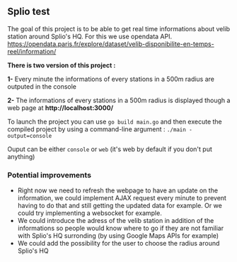 ## Splio test

The goal of this project is to be able to get real time informations about velib station around Splio's HQ. For this we use opendata API.
https://opendata.paris.fr/explore/dataset/velib-disponibilite-en-temps-reel/information/

**There is two version of this project :**

**1-** Every minute the informations of every stations in a 500m radius are outputed in the console

**2-** The informations of every stations in a 500m radius is displayed though a web page at
    __http://localhost:3000/__
    
To launch the project you can use ```go build main.go``` and then execute the compiled project by using a command-line argument :
``./main -output=console``

Ouput can be either ``console`` or ``web`` (it's web by default if you don't put anything)


### Potential improvements 
 - Right now we need to refresh the webpage to have an update on the information, we could implement AJAX request every minute to prevent having to do that and still getting the updated data for example. Or we could try implementing a websocket for example.
 - We could introduce the adress of the velib station in addition of the informations so people would know where to go if they are not familiar with Splio's HQ surronding (by using Google Maps APIs for example)
 - We could add the possibility for the user to choose the radius around Splio's HQ